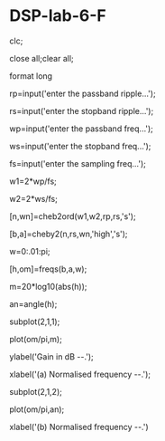 # DSP-lab-6-F
clc;

close all;clear all;

format long

rp=input('enter the passband ripple...');

rs=input('enter the stopband ripple...');

wp=input('enter the passband freq...');

ws=input('enter the stopband freq...');

fs=input('enter the sampling freq...');

w1=2*wp/fs;

w2=2*ws/fs;

[n,wn]=cheb2ord(w1,w2,rp,rs,'s');

[b,a]=cheby2(n,rs,wn,'high','s');

w=0:.01:pi;

[h,om]=freqs(b,a,w);

m=20*log10(abs(h));

an=angle(h);

subplot(2,1,1);

plot(om/pi,m);

ylabel('Gain in dB --.');

xlabel('(a) Normalised frequency --.');

subplot(2,1,2);

plot(om/pi,an);

xlabel('(b) Normalised frequency --.')
